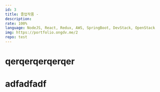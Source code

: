 ```yaml
---
id: 3
title: 졸업작품 -
description:
rate: 100%
language: NodeJS, React, Redux, AWS, SpringBoot, DevStack, OpenStack
img: https://portfolio.ongdv.me/2
repo: test
---
```


# qerqerqerqerqer

# adfadfadf
